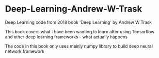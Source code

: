 # Deep-Learning-Andrew-W-Trask
Deep Learning code from 2018 book 'Deep Learning' by Andrew W Trask

This book covers what I have been wanting to learn after using Tensorflow and other deep learning frameworks - what actually happens 

The code in this book only uses mainly numpy library to build deep neural network framework

